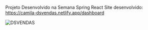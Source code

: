 Projeto Desenvolvido na Semana Spring React 
Site desenvolvido: https://camila-dsvendas.netlify.app/dashboard

![DSVENDAS](https://user-images.githubusercontent.com/31116694/133147624-c0048a7e-bf01-41ba-8cdf-d33130ea6cac.JPG)
